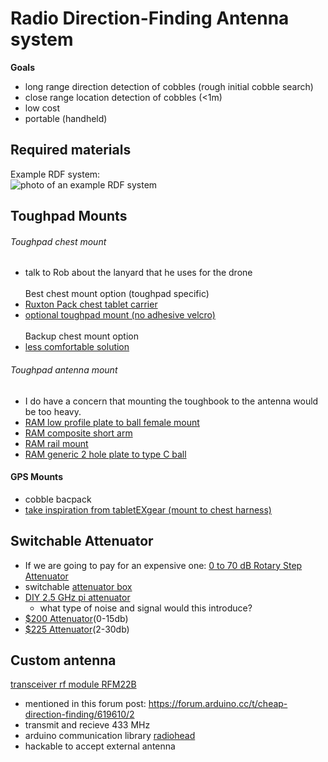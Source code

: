 # Radio Direction-Finding Antenna system
**Goals**
- long range direction detection of cobbles (rough initial cobble search)
- close range location detection of cobbles (<1m)
- low cost
- portable (handheld)

## Required materials
Example RDF system: <br>
![photo of an example RDF system](https://dl.cdn-anritsu.com/images/products/tm-ma2700a/handheld-interferencehunter-ma2700a-environmental-2.jpg)<br />

## Toughpad Mounts
###### Toughpad chest mount
- talk to Rob about the lanyard that he uses for the drone<br /><br />
Best chest mount option (toughpad specific)
- [Ruxton Pack chest tablet carrier](https://www.tablet-ex-gear.com/products/ruxton-pack-medium)
- [optional toughpad mount (no adhesive velcro)](https://www.tablet-ex-gear.com/products/panasonic-fz-g1-standard-support-tray?pr_prod_strat=collection_fallback&pr_rec_id=5fb7d2366&pr_rec_pid=6766635614346&pr_ref_pid=6761233416330&pr_seq=uniform)<br /><br />
Backup chest mount option
- [less comfortable solution](https://www.ultimacase.com/op-case-pad-with-4-point-harness-for-getac-v110-v200.html)

###### Toughpad antenna mount
- I do have  a concern that mounting the toughbook to the antenna would be too heavy.
- [RAM low profile plate to ball female mount](https://www.rammount.com/part/RAP-200-1-293U)
- [RAM composite short arm](https://www.rammount.com/part/RAP-201U-B)
- [RAM rail mount](https://www.rammount.com/part/RAM-408-75-1U)
- [RAM generic 2 hole plate to type C ball](https://www.amazon.com/RAM-Mounts-Diamond-Ball-RAM-238U/dp/B007IDX27A/ref=sr_1_3?keywords=ram%2B1.5%2Bball%2Bmount&qid=1650481522&sr=8-3&th=1)

#### GPS Mounts
- cobble bacpack
- [take inspiration from tabletEXgear (mount to chest harness)](https://www.tablet-ex-gear.com/products/gps-antenna-pole-mounting-kit?pr_prod_strat=collection_fallback&pr_rec_id=5fb7d2366&pr_rec_pid=6761133047946&pr_ref_pid=6761233416330&pr_seq=uniform)

## Switchable Attenuator
- If we are going to pay for an expensive one: [0 to 70 dB Rotary Step Attenuator](https://www.fairviewmicrowave.com/70db-step-attenuator-10db-bnc-female-dc-2.2-ghz-2-watts-fmat1022-p.aspx?gclid=Cj0KCQjwma6TBhDIARIsAOKuANwnzlVWI7nLZV7MXTr9ugf9oLa7LxbuXSJJjgRutPOJtmbyLnhlkZwaAqcqEALw_wcB)
- switchable [attenuator box](https://www.rfparts.com/rfa4056-03.html)
- [DIY 2.5 GHz pi attenuator](https://youtu.be/A5gGeV7CiQ0?t=547)
  - what type of noise and signal would this introduce?
- [$200 Attenuator](https://powerfulsignal.com/top-signal-variable-attenuator-50-ohm-n-female/)(0-15db)
- [$225 Attenuator](https://www.centricrf.com/attenuators/rotary-switch-attenuators/cr25s30b-push-button-attenuator-30db-2-5ghz/?gclid=CjwKCAjwoMSWBhAdEiwAVJ2ndomZsho6KssulGB4DlcWtCLOOniMxcZkcZ105p1rnw0i5Ns9LQKCoxoCPwkQAvD_BwE)(2-30db)


## Custom antenna
[transceiver rf module RFM22B](https://dwmzone.com/en/sub-1ghz-rf-module/11-rfm22b-rfm23b-si4432-si4431-433mhz-868mhz-915mhz-hoperf-transceiver-rf-module.html)
- mentioned in this forum post: https://forum.arduino.cc/t/cheap-direction-finding/619610/2
- transmit and recieve 433 MHz
- arduino communication library [radiohead](http://www.airspayce.com/mikem/arduino/RF22/)
- hackable to accept external antenna
